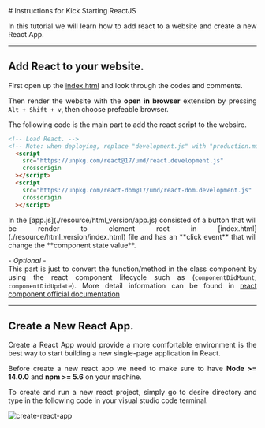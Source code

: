 <div style="text-align: justify">
# Instructions for Kick Starting ReactJS


In this tutorial we will learn how to add react to a website and create a new React App. 

---
## Add React to your website.

First open up the 
[index.html](./resource/html_version/index.html)
and look through the codes and comments.</br>

Then render the website with the **open in browser** extension by pressing ```Alt + Shift + v```, then choose prefeable browser.

The following code is the main part to add the react script to the websire.

``` html
<!-- Load React. -->
<!-- Note: when deploying, replace "development.js" with "production.min.js". -->
  <script 
    src="https://unpkg.com/react@17/umd/react.development.js"
    crossorigin
  ></script>
  <script
    src="https://unpkg.com/react-dom@17/umd/react-dom.development.js"
    crossorigin
  ></script>
```

<div style="text-align: justify">
In the 
[app.js](./resource/html_version/app.js)
consisted of a button that will be render to element root in [index.html](./resource/html_version/index.html)
file and has an **click event** that will change the **component state value**.  


\- *Optional* - </br>
This part is just to convert the function/method in the class component by using the react component lifecycle such as (```componentDidMount```, ```componentDidUpdate```). More detail information can be found in [react component official documentation](https://reactjs.org/docs/react-component.html)

---

## Create a New React App. 

Create a React App would provide a more comfortable environment is the best way to start building a new single-page application in React. 

Before create a new react app we need to make sure  to have **Node >= 14.0.0** and **npm >= 5.6** on your machine.

To create and run a new react project, simply go to desire directory and type in the following code in your visual studio code terminal.

![create-react-app](https://cdn.jsdelivr.net/gh/facebook/create-react-app@27b42ac7efa018f2541153ab30d63180f5fa39e0/screencast.svg)

</div>